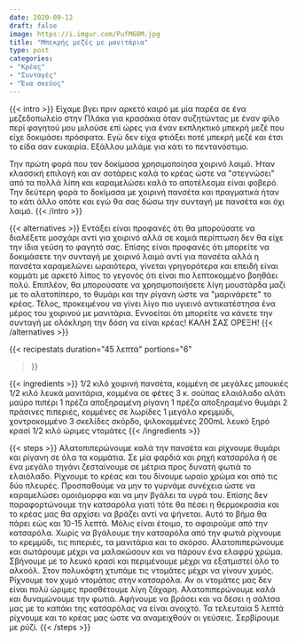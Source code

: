 ```yaml
---
date: 2020-09-12
draft: false
image: https://i.imgur.com/PufM60M.jpg
title: "Μπεκρής μεζές με μανιτάρια"
type: post
categories:
- "Κρέας"
- "Συνταγές"
- "Ένα σκεύος"
---
```


{{< intro >}}
Είχαμε βγει πριν αρκετό καιρό με μία παρέα σε ένα μεζεδοπωλείο στην Πλάκα για κρασάκια όταν συζητώντας με έναν φίλο περί φαγητού μου μιλούσε επί ώρες για έναν εκπληκτικό μπεκρή μεζέ που είχε δοκιμάσει πρόσφατα. Εγώ δεν είχα φτιάξει ποτέ μπεκρή μεζέ και έτσι το είδα σαν ευκαιρία. Εξάλλου μιλάμε για κάτι το πεντανόστιμο. 

Την πρώτη φορά που τον δοκίμασα χρησιμοποίησα χοιρινό λαιμό. Ήταν κλασσική επιλογή και αν σοτάρεις καλά το κρέας ώστε να "στεγνώσει" από τα πολλά λίπη και καραμελώσει καλά το αποτέλεσμα είναι φοβερό. Την δεύτερη φορά το δοκίμασα με χοιρινή πανσέτα και πραγματικά ήταν το κάτι άλλο οπότε και εγώ θα σας δώσω την συνταγή με πανσέτα και όχι λαιμό.
{{< /intro >}}

{{< alternatives >}} Εντάξει είναι προφανές ότι θα μπορούσατε να διαλέξετε μοσχάρι αντί για χοιρινό αλλά σε καμιά περίπτωση δεν θα είχε την ίδια γεύση το φαγητό σας. Επίσης είναι προφανές ότι μπορείτε να δοκιμάσετε την συνταγή με χοιρινό λαιμό αντί για πανσέτα αλλά η πανσέτα καραμελώνει ωραιότερα, γίνεται γρηγορότερα και επειδή είναι κομμάτι με αρκετό λίπος το γεγονός ότι είναι πιο λεπτοκομμένο βοηθάει πολύ. Επιπλέον, θα μπορούσατε να χρησιμοποιήσετε λίγη μουστάρδα μαζί με το αλατοπίπερο, το θυμάρι και την ρίγανη ώστε να "μαρινάρετε" το κρέας. Τέλος, προκειμένου να γίνει λίγο πιο υγιεινό αντικατέστησα ένα μέρος του χοιρινού με μανιτάρια. Εννοείται ότι μπορείτε να κάνετε την συνταγή με ολόκληρη την δόση να είναι κρέας! ΚΑΛΗ ΣΑΣ ΟΡΕΞΗ!
{{< /alternatives >}}

{{< recipestats 
    duration="45 λεπτά"
    portions="6"
>}}

{{< ingredients >}} 
1/2 κιλό χοιρινή πανσέτα, κομμένη σε μεγάλες μπουκιές 
1/2 κιλό λευκά μανιτάρια, κομμένα σε φέτες
3 κ. σούπας ελαιόλαδο
αλάτι
μαύρο πιπέρι
1 πρέζα αποξηραμένη ρίγανη 
1 πρέζα αποξηραμένο θυμάρι
2 πράσινες πιπεριές, κομμένες σε λωρίδες 
1 μεγάλο κρεμμύδι, χοντροκομμένο 
3 σκελίδες σκόρδο, ψιλοκομμένες 
200mL λευκό ξηρό κρασί 
1/2 κιλό ώριμες ντομάτες
{{< /ingredients >}}

{{< steps >}}
Αλατοπιπερώνουμε καλά την πανσέτα και ρίχνουμε θυμάρι και ρίγανη σε όλα τα κομμάτια.
Σε μία φαρδιά και ρηχή κατσαρόλα ή σε ένα μεγάλο τηγάνι ζεσταίνουμε σε μέτρια προς δυνατή φωτιά το ελαιόλαδο.
Ρίχνουμε το κρέας και του δίνουμε ωραίο χρώμα και από τις δύο πλευρές. Προσπαθούμε να μην το γυρνάμε συνέχεια ώστε να καραμελώσει ομοιόμορφα και να μην βγάλει τα υγρά του. Επίσης δεν παραφορτώνουμε την κατσαρόλα γιατί τότε θα πέσει η θερμοκρασία και το κρέας μας θα αρχίσει να βράζει αντί να ψήνεται. Αυτό το βήμα θα πάρει εώς και 10-15 λεπτά.
Μόλις είναι έτοιμο, το αφαιρούμε από την κατσαρόλα. 
Χωρίς να βγάλουμε την κατσαρόλα από την φωτιά ρίχνουμε το κρεμμύδι, τις πιπεριές, τα μανιτάρια και το σκόρσο. Αλατοπιπερώνουμε και σωτάρουμε μέχρι να μαλακώσουν και να πάρουν ένα ελαφρύ χρώμα.
Σβήνουμε με το λευκό κρασί και περιμένουμε μέχρι να εξατμιστεί όλο το αλκοόλ.
Στον πολυκόφτη χτυπάμε τις ντομάτες μέχρι να γίνουν χυμός.
Ρίχνουμε τον χυμό ντομάτας στην κατσαρόλα. Αν οι ντομάτες μας δεν είναι πολύ ώριμες προσθέτουμε λίγη ζάχαρη.
Αλατοπιπερώνουμε καλά και δυναμώνουμε την φωτιά. Αφήνουμε να βράσει και να δέσει η σάλτσα μας με το καπάκι της κατσαρόλας να είναι ανοιχτό.
Τα τελευταία 5 λεπτά ρίχνουμε και το κρέας μας ώστε να αναμειχθούν οι γεύσεις.
Σερβίρουμε με ρύζί.
{{< /steps >}}